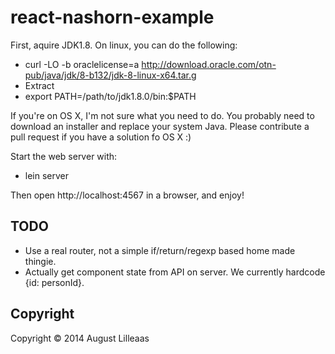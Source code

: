 # react-nashorn-example

First, aquire JDK1.8. On linux, you can do the following:

* curl -LO -b oraclelicense=a http://download.oracle.com/otn-pub/java/jdk/8-b132/jdk-8-linux-x64.tar.g
* Extract
* export PATH=/path/to/jdk1.8.0/bin:$PATH

If you're on OS X, I'm not sure what you need to do. You probably need to download an installer and replace your system Java. Please contribute a pull request if you have a solution fo OS X :)

Start the web server with:

* lein server

Then open http://localhost:4567 in a browser, and enjoy!

## TODO

* Use a real router, not a simple if/return/regexp based home made thingie.
* Actually get component state from API on server. We currently hardcode {id: personId}.

## Copyright

Copyright © 2014 August Lilleaas

